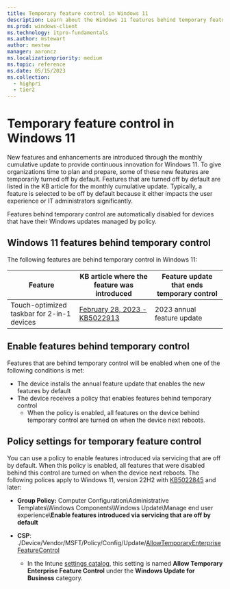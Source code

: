 ```yaml
---
title: Temporary feature control in Windows 11
description: Learn about the Windows 11 features behind temporary feature control.
ms.prod: windows-client
ms.technology: itpro-fundamentals
ms.author: mstewart
author: mestew
manager: aaroncz
ms.localizationpriority: medium
ms.topic: reference
ms.date: 05/15/2023
ms.collection:
  - highpri
  - tier2
---
```


# Temporary feature control in Windows 11
<!--7790977-->
New features and enhancements are introduced through the monthly cumulative update to provide continuous innovation for Windows 11. To give organizations time to plan and prepare, some of these new features are temporarily turned off by default. Features that are turned off by default are listed in the KB article for the monthly cumulative update. Typically, a feature is selected to be off by default because it either impacts the user experience or IT administrators significantly.

Features behind temporary control are automatically disabled for devices that have their Windows updates managed by policy.

## Windows 11 features behind temporary control

The following features are behind temporary control in Windows 11:

| Feature | KB article where the feature was introduced | Feature update that ends temporary control |
|---|---|---|
| Touch-optimized taskbar for 2-in-1 devices | [February 28, 2023 - KB5022913](https://support.microsoft.com/topic/february-28-2023-kb5022913-os-build-22621-1344-preview-3e38c0d9-924d-4f3f-b0b6-3bd49b2657b9) | 2023 annual feature update |

## Enable features behind temporary control

Features that are behind temporary control will be enabled when one of the following conditions is met:

- The device installs the annual feature update that enables the new features by default
- The device receives a policy that enables features behind temporary control
  - When the policy is enabled, all features on the device behind temporary control are turned on when the device next reboots.

## Policy settings for temporary feature control

You can use a policy to enable features introduced via servicing that are off by default. When this policy is enabled, all features that were disabled behind this control are turned on when the device next reboots. The following polices apply to Windows 11, version 22H2 with [KB5022845](https://support.microsoft.com/en-us/topic/february-14-2023-kb5022845-os-build-22621-1265-90a807f4-d2e8-486e-8a43-d09e66319f38) and later:

- **Group Policy:** Computer Configuration\Administrative Templates\Windows Components\Windows Update\Manage end user experience\\**Enable features introduced via servicing that are off by default**

- **CSP**: ./Device/Vendor/MSFT/Policy/Config/Update/[AllowTemporaryEnterpriseFeatureControl](/windows/client-management/mdm/policy-csp-update?toc=/windows/deployment/toc.json&bc=/windows/deployment/breadcrumb/toc.json#allowtemporaryenterprisefeaturecontrol)
   - In the Intune [settings catalog](/intune/configuration/settings-catalog), this setting is named **Allow Temporary Enterprise Feature Control** under the **Windows Update for Business** category.
